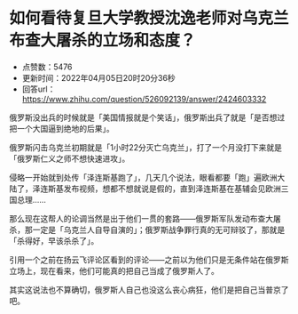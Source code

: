 # 如何看待复旦大学教授沈逸老师对乌克兰布查大屠杀的立场和态度？
- 点赞数：5476
- 更新时间：2022年04月05日20时20分36秒
- 回答url：https://www.zhihu.com/question/526092139/answer/2424603332
<body>
 <p data-pid="P7oL2Cjc">俄罗斯没出兵的时候就是「美国情报就是个笑话」，俄罗斯出兵了就是「是否想过把一个大国逼到绝地的后果」。</p>
 <p data-pid="i__bzGLE">俄罗斯闪击乌克兰初期就是「1小时22分灭亡乌克兰」，打了一个月没打下来就是「俄罗斯仁义之师不想快速进攻」。</p>
 <p data-pid="nnt_d7qo">侵略一开始就到处传「泽连斯基跑了」，几天几个说法，眼看都要「跑」遍欧洲大陆了，泽连斯基发布视频，想都不想就说是假的，直到泽连斯基在基辅会见欧洲三国总理……</p>
 <p data-pid="WaZdd0yt">那么现在这帮人的论调当然是出于他们一贯的套路——俄罗斯军队发动布查大屠杀，那一定是「乌克兰人自导自演的」；俄罗斯战争罪行真的无可辩驳了，那就是「杀得好，早该杀杀了」。</p>
 <p data-pid="dwjgsaPD">引用一个之前在扬云飞评论区看到的评论——之前以为他们只是无条件站在俄罗斯立场上，现在看来，他们可能真的把自己当成了俄罗斯人了。</p>
 <p data-pid="uE6_JJu3">其实这说法也不算确切，俄罗斯人自己也没这么丧心病狂，他们是把自己当普京了吧。</p>
 <p></p>
</body>